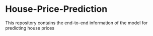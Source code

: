 # House-Price-Prediction
This repository contains the end-to-end information of the model for predicting house prices
